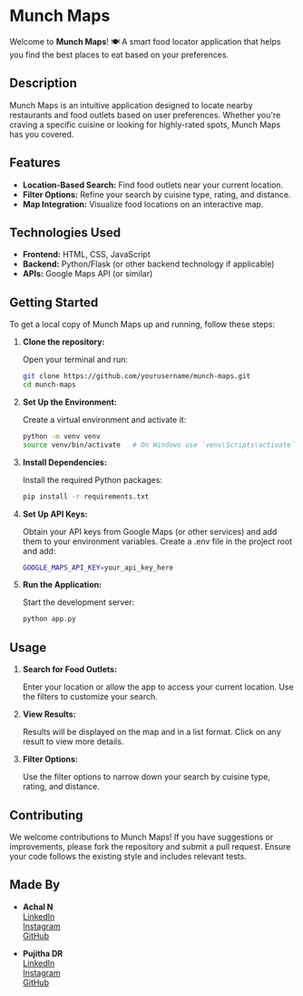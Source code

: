 # Munch Maps

Welcome to **Munch Maps**! 🍽️ A smart food locator application that helps you find the best places to eat based on your preferences.

## Description

Munch Maps is an intuitive application designed to locate nearby restaurants and food outlets based on user preferences. Whether you're craving a specific cuisine or looking for highly-rated spots, Munch Maps has you covered.

## Features

- **Location-Based Search:** Find food outlets near your current location.
- **Filter Options:** Refine your search by cuisine type, rating, and distance.
- **Map Integration:** Visualize food locations on an interactive map.

## Technologies Used

- **Frontend:** HTML, CSS, JavaScript
- **Backend:** Python/Flask (or other backend technology if applicable)
- **APIs:** Google Maps API (or similar)

## Getting Started

To get a local copy of Munch Maps up and running, follow these steps:

1. **Clone the repository:**

   Open your terminal and run:
   ```bash
   git clone https://github.com/yourusername/munch-maps.git
   cd munch-maps

2. **Set Up the Environment:**

   Create a virtual environment and activate it:
   ```bash
   python -m venv venv
   source venv/bin/activate   # On Windows use `venv\Scripts\activate`

3. **Install Dependencies:**

   Install the required Python packages:
   ```bash
   pip install -r requirements.txt

4. **Set Up API Keys:**

   Obtain your API keys from Google Maps (or other services) and add them to your environment variables. Create a .env file in the project root and add:
   ```bash
   GOOGLE_MAPS_API_KEY=your_api_key_here

5. **Run the Application:**

   Start the development server:
   ```bash
   python app.py

## Usage

1. **Search for Food Outlets:**

   Enter your location or allow the app to access your current location. Use the filters to customize your search.

2. **View Results:**

   Results will be displayed on the map and in a list format. Click on any result to view more details.

3. **Filter Options:**

   Use the filter options to narrow down your search by cuisine type, rating, and distance.

## Contributing

We welcome contributions to Munch Maps! If you have suggestions or improvements, please fork the repository and submit a pull request. Ensure your code follows the existing style and includes relevant tests.

## Made By

- **Achal N**  
  [LinkedIn](https://www.linkedin.com/in/achal-n-35153821b)  
  [Instagram](https://instagram.com/achal_n26)  
  [GitHub](https://github.com/achalnm)

- **Pujitha DR**  
  [LinkedIn](https://www.linkedin.com/in/pujitha-ramesh-937986228)  
  [Instagram](https://instagram.com/pujitha_dr)  
  [GitHub](https://github.com/pujitha2712)
